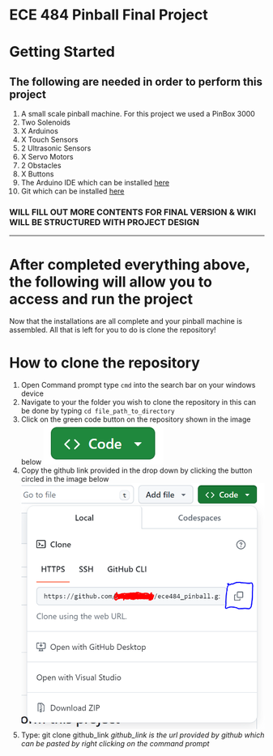 # ECE 484 Pinball Final Project

# Getting Started
## The following are needed in order to perform this project
1. A small scale pinball machine. For this project we used a PinBox 3000
2. Two Solenoids
3. X Arduinos
4. X Touch Sensors
5. 2 Ultrasonic Sensors
6. X Servo Motors
7. 2 Obstacles
8. X Buttons
9. The Arduino IDE which can be installed [here](https://www.arduino.cc/en/software)
10. Git which can be installed [here](https://git-scm.com/downloads)

### WILL FILL OUT MORE CONTENTS FOR FINAL VERSION & WIKI WILL BE STRUCTURED WITH PROJECT DESIGN

---

# After completed everything above, the following will allow you to access and run the project
Now that the installations are all complete and your pinball machine is assembled. All that is left for you to do is clone the repository!

# How to clone the repository
1. Open Command prompt type `cmd` into the search bar on your windows device
2. Navigate to your the folder you wish to clone the repository in this can be done by typing `cd file_path_to_directory`
3. Click on the green code button on the repository shown in the image below
![Green Code Button](/assets/images/code_button.png "Green Code Button")
4. Copy the github link provided in the drop down by clicking the button circled in the image below
![Copy Clone URL](/assets/images/copy_clone.png "Copy Clone URL")
5. Type: git clone github_link *github_link is the url provided by github which can be pasted by right clicking on the command prompt*

